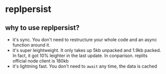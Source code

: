 # replpersist
## why to use replpersist?
- it's sync. You don't need to restructure your whole code and an async function around it.
- it's super leightweight. It only takes up 5kb unpacked and 1.9kb packed. In fact, it got 10% leighter in the last update. In conparison. replits official node client is 180kb
- it's lightning fast. You don't need to `await` any time, the data is cached
